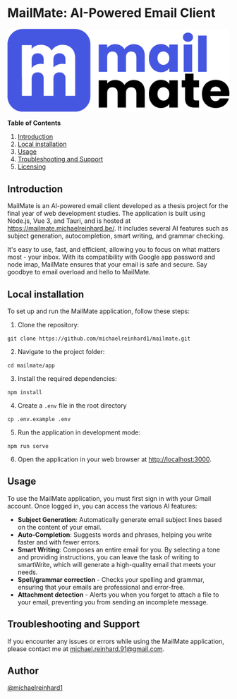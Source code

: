 # MailMate: AI-Powered Email Client

[![MailMate](public/mailmate_Full_Logo.png)](https://mailmate.michaelreinhard.be/)

**Table of Contents**

1.  [Introduction](#introduction)
2.  [Local installation](#local-installation)
3.  [Usage](#usage)
4.  [Troubleshooting and Support](#troubleshooting-and-support)
5.  [Licensing](#licensing)

## Introduction

MailMate is an AI-powered email client developed as a thesis project for the final year of web development studies. The application is built using Node.js, Vue 3, and Tauri, and is hosted at <https://mailmate.michaelreinhard.be/>. It includes several AI features such as subject generation, autocompletion, smart writing, and grammar checking.

It's easy to use, fast, and efficient, allowing you to focus on what matters most - your inbox. With its compatibility with Google app password and node imap, MailMate ensures that your email is safe and secure. Say goodbye to email overload and hello to MailMate.

## Local installation

To set up and run the MailMate application, follow these steps:

1.  Clone the repository:

<!---->

    git clone https://github.com/michaelreinhard1/mailmate.git

2.  Navigate to the project folder:

<!---->

    cd mailmate/app

3.  Install the required dependencies:

<!---->

    npm install

4.  Create a `.env` file in the root directory

<!---->

    cp .env.example .env

5.  Run the application in development mode:

<!---->

    npm run serve

6.  Open the application in your web browser at <http://localhost:3000>.

## Usage

To use the MailMate application, you must first sign in with your Gmail account. Once logged in, you can access the various AI features:

- **Subject Generation**: Automatically generate email subject lines based on the content of your email.
- **Auto-Completion**: Suggests words and phrases, helping you write faster and with fewer errors.
- **Smart Writing**: Composes an entire email for you. By selecting a tone and providing instructions, you can leave the task of writing to smartWrite, which will generate a high-quality email that meets your needs.
- **Spell/grammar correction** - Checks your spelling and grammar, ensuring that your emails are professional and error-free.
- **Attachment detection** - Alerts you when you forget to attach a file to your email, preventing you from sending an incomplete message.

## Troubleshooting and Support

If you encounter any issues or errors while using the MailMate application, please contact me at <michael.reinhard.91@gmail.com>.

## Author

[@michaelreinhard1](https://github.com/michaelreinhard1)
